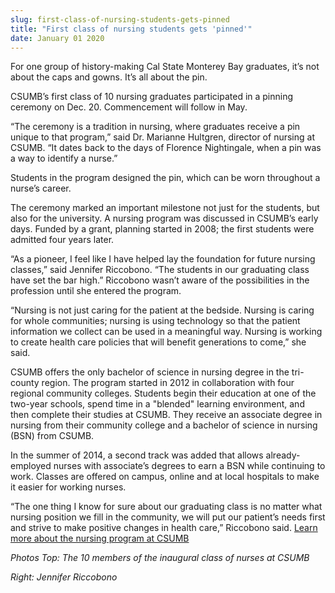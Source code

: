 ```yaml
---
slug: first-class-of-nursing-students-gets-pinned
title: "First class of nursing students gets 'pinned'"
date: January 01 2020
---
```


 
<p>
  For one group of history-making Cal State Monterey Bay graduates, it’s not
  about the caps and gowns. It’s all about the pin.
</p>
<p>
  CSUMB’s first class of 10 nursing graduates participated in a pinning ceremony
  on Dec. 20. Commencement will follow in May.
</p>
<p>
  “The ceremony is a tradition in nursing, where graduates receive a pin unique
  to that program,” said Dr. Marianne Hultgren, director of nursing at CSUMB.
  “It dates back to the days of Florence Nightingale, when a pin was a way to
  identify a nurse.”
</p>
<p>
  Students in the program designed the pin, which can be worn throughout a
  nurse’s career.
</p>
<p>
  The ceremony marked an important milestone not just for the students, but also
  for the university. A nursing program was discussed in CSUMB’s early days.
  Funded by a grant, planning started in 2008; the first students were admitted
  four years later.
</p>
<p>
  “As a pioneer, I feel like I have helped lay the foundation for future nursing
  classes,” said Jennifer Riccobono. “The students in our graduating class have
  set the bar high.” Riccobono wasn’t aware of the possibilities in the
  profession until she entered the program.
</p>
<p>
  “Nursing is not just caring for the patient at the bedside. Nursing is caring
  for whole communities; nursing is using technology so that the patient
  information we collect can be used in a meaningful way. Nursing is working to
  create health care policies that will benefit generations to come,” she said.
</p>
<p>
  CSUMB offers the only bachelor of science in nursing degree in the tri-county
  region. The program started in 2012 in collaboration with four regional
  community colleges. Students begin their education at one of the two-year
  schools, spend time in a "blended" learning environment, and then complete
  their studies at CSUMB. They receive an associate degree in nursing from their
  community college and a bachelor of science in nursing (BSN) from CSUMB.
</p>
<p>
  In the summer of 2014, a second track was added that allows already-employed
  nurses with associate’s degrees to earn a BSN while continuing to work.
  Classes are offered on campus, online and at local hospitals to make it easier
  for working nurses.
</p>
<p>
  “The one thing I know for sure about our graduating class is no matter what
  nursing position we fill in the community, we will put our patient’s needs
  first and strive to make positive changes in health care,” Riccobono said.
  <a href="https://csumb.edu/nursing"
    >Learn more about the nursing program at CSUMB</a
  >
</p>
<p>
  <em>Photos Top: The 10 members of the inaugural class of nurses at CSUMB</em>
</p>
<p><em>Right: Jennifer Riccobono</em></p>
 
